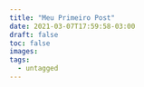 ```yaml
---
title: "Meu Primeiro Post"
date: 2021-03-07T17:59:58-03:00
draft: false
toc: false
images:
tags:
  - untagged
---
```


